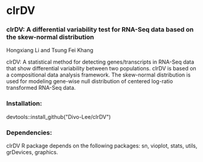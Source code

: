# clrDV

### clrDV: A differential variability test for RNA-Seq data based on the skew-normal distribution

Hongxiang Li and Tsung Fei Khang

clrDV: A statistical method for detecting genes/transcripts in RNA-Seq data that show differential variability between two populations. 
       clrDV is based on a compositional data analysis framework. The skew-normal distribution is used for modeling gene-wise null 
       distribution of centered log-ratio transformed RNA-Seq data.

### Installation:
  devtools::install_github("Divo-Lee/clrDV")
  
### Dependencies:
  clrDV R package depends on the following packages: sn, vioplot, stats, utils, grDevices, graphics.
  
